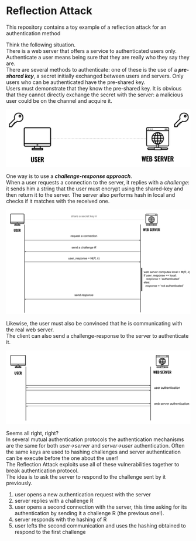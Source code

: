# Reflection Attack
This repository contains a toy example of a reflection attack for an authentication method 

Think the following situation. <br>
There is a web server that offers a service to authenticated users only.<br>
Authenticate a user means being sure that they are really who they say they are. <br>
There are several methods to authenticate: one of these is the use of a **_pre-shared key_**, a secret initially exchanged between users and servers. Only users who can be authenticated have the pre-shared key. <br>
Users must demonstrate that they know the pre-shared key. It is obvious that they cannot directly exchange the secret with the server: a malicious user could be on the channel and acquire it. <br>

<div align=center>
 <img src="https://github.com/mariocuomo/reflection-attack/blob/main/images_readme/pre-shared-key.png">
</div>

One way is to use a **_challenge-response approach_**. <br>
When a user requests a connection to the server, it replies with a _challenge_: it sends him a string that the user must encrypt using the shared-key and then return it to the server. The server also performs hash in local and checks if it matches with the received one. <br>

<div align=center>
 <img src="https://github.com/mariocuomo/reflection-attack/blob/main/images_readme/challenge-response.png">
</div>

Likewise, the user must also be convinced that he is communicating with the real web server. <br>
The client can also send a challenge-response to the server to authenticate it. <br>

<div align=center>
 <img src="https://github.com/mariocuomo/reflection-attack/blob/main/images_readme/mutual-authentication.png">
</div>


Seems all right, right? <br>
In several mutual authentication protocols the authentication mechanisms are the same for both _user->server_ and _server->user_ authentication. Often the same keys are used to hashing challenges and server authentication can be execute before the one about the user! <br>
The Reflection Attack exploits use all of these vulnerabilities together to break authentication protocol. <br>
The idea is to ask the server to respond to the challenge sent by it previously. <br>

1. user opens a new authentication request with the server
2. server replies with a challenge R
3. user opens a second connection with the server, this time asking for its authentication by sending it a challenge R (the previous one!).
4. server responds with the hashing of R
5. user lefts the second communication and uses the hashing obtained to respond to the first challenge
